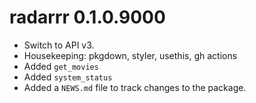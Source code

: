# radarrr 0.1.0.9000

* Switch to API v3.
* Housekeeping: pkgdown, styler, usethis, gh actions
* Added `get_movies`
* Added `system_status`
* Added a `NEWS.md` file to track changes to the package.
